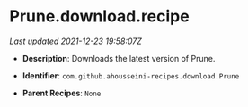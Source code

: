 # Prune.download.recipe

_Last updated 2021-12-23 19:58:07Z_

- **Description**: Downloads the latest version of Prune.

- **Identifier**: `com.github.ahousseini-recipes.download.Prune`

- **Parent Recipes**: `None`